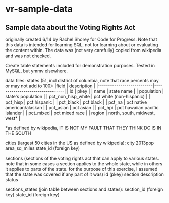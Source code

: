 vr-sample-data
==============

Sample data about the Voting Rights Act
----------------------------------------

originally created 6/14 by Rachel Shorey for Code for Progress. Note that this data is intended for learning SQL, not for learning about or evaluating the content within. The data was (not very carefully) copied from wikipedia and was not checked.

Create table statements included for demonstration purposes. Tested in MySQL, but ymmv elsewhere.

data files:
states (51, incl district of columbia, note that race percents may or may not add to 100):
|field                      | description                     |
|---------------------------|---------------------------------|
| id                        | pkey                            |
| name                      | state name                      |
| population                | state's population              |
| pct\_non\_hisp\_white     | pct white (non-hispanic)        |
| pct\_hisp                 | pct hispanic                    |
| pct\_black                | pct black                       |
| pct\_na                   | pct native american/alaskan     |
| pct\_asian                | pct asian                       |
| pct\_hpi                  | pct hawaiian pacific islander   |
| pct\_mixed                | pct mixed race                  |
| region                    | north, south, midwest, west*    |

*as defined by wikipedia, IT IS NOT MY FAULT THAT THEY THINK DC IS IN THE SOUTH

cities (largest 50 cities in the US as defined by wikipedia):
city
2013pop
area_sq_miles
state_id (foreign key)

sections (sections of the voting rights act that can apply to various states. note that in some cases a section applies to the whole state, while in others it applies to parts of the state. for the purpose of this exercise, I assumed that the state was covered if any part of it was)
id (pkey)
section
description
status

sections_states (join table between sections and states):
section_id (foreign key)
state_id (foreign key)